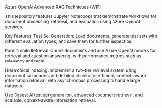 Azure OpenAI Advanced RAG Techniques (WIP)

This repository features Jupyter Notebooks that demonstrate workflows for document processing, retrieval, and evaluation using Azure OpenAI services.

Key Features:
Test Set Generation:
Load documents, generate test sets with different evaluation types, and save them for further inspection.

Parent-child Retrieval:
Chunk documents and use Azure OpenAI models for retrieval and question answering, with performance metrics such as relevancy and recall.

Hierarchical Indexing:
Implement a two-tier retrieval system using document summaries and detailed chunks for efficient, context-aware information retrieval, with asynchronous processing to handle large datasets.

Use Cases:
AI test set generation, advanced document retrieval, and scalable, context-aware information retrieval.
